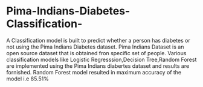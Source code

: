 # Pima-Indians-Diabetes-Classification-
A Classification model is built to predict whether a person has diabetes or not using the Pima Indians Diabetes dataset.
Pima Indians Dataset is an open source dataset that is obtained fron specific set of people.
Various classification models like Logistic Regresssion,Decision Tree,Random Forest are implemented using the Pima Indians diabertes dataset and results are fornished.
Random Forest model resulted in maximum accuracy of the model i.e 85.51%
